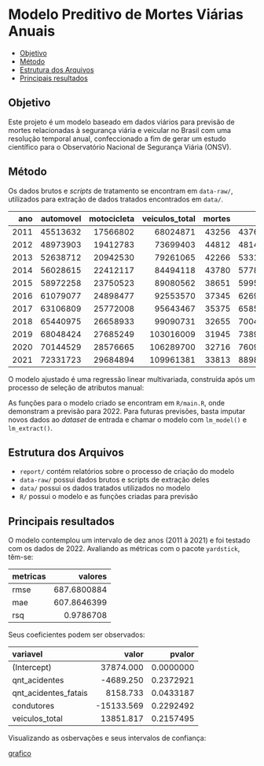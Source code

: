 # Modelo Preditivo de Mortes Viárias Anuais

- [Objetivo](#objetivo)
- [Método](#método)
- [Estrutura dos Arquivos](#estrutura-dos-arquivos)
- [Principais resultados](#principais-resultados)

## Objetivo

Este projeto é um modelo baseado em dados viários para previsão de
mortes relacionadas à segurança viária e veicular no Brasil com uma
resolução temporal anual, confeccionado a fim de gerar um estudo
científico para o Observatório Nacional de Segurança Viária (ONSV).

## Método

Os dados brutos e *scripts* de tratamento se encontram em `data-raw/`,
utilizados para extração de dados tratados encontrados em `data/`.

|  ano | automovel | motocicleta | veiculos_total | mortes |     pib | populacao | qnt_acidentes | qnt_acidentes_fatais | qnt_feridos | qnt_mortos | condutores | quilometragem_10_bilhoes | mortos_por_pop |
|-----:|----------:|------------:|---------------:|-------:|--------:|----------:|--------------:|---------------------:|------------:|-----------:|-----------:|-------------------------:|---------------:|
| 2011 |  45513632 |    17566802 |       68024871 |  43256 | 4376382 | 192379287 |        192326 |                 7158 |      106827 |       8675 |   53885601 |                 83.05893 |       22.48475 |
| 2012 |  48973903 |    19412783 |       73699403 |  44812 | 4814760 | 193976530 |        184568 |                 7003 |      104468 |       8663 |   56749646 |                 89.91420 |       23.10176 |
| 2013 |  52638712 |    20942530 |       79261065 |  42266 | 5331619 | 201062789 |        186748 |                 6887 |      103810 |       8426 |   59604073 |                104.27821 |       21.02129 |
| 2014 |  56028615 |    22412117 |       84494118 |  43780 | 5778953 | 202799518 |        169201 |                 6742 |      100832 |       8234 |   62658577 |                 97.66260 |       21.58782 |
| 2015 |  58972258 |    23750523 |       89080562 |  38651 | 5995787 | 204482459 |        122161 |                 5648 |       90251 |       6867 |   65316146 |                 99.35574 |       18.90187 |
| 2016 |  61079077 |    24898477 |       92553570 |  37345 | 6269328 | 206114067 |         96363 |                 5355 |       86672 |       6398 |   67629344 |                106.18009 |       18.11861 |
| 2017 |  63106809 |    25772008 |       95643467 |  35375 | 6585480 | 207660929 |         89567 |                 5184 |       84320 |       6248 |   69729348 |                 99.83830 |       17.03498 |
| 2018 |  65440975 |    26658933 |       99090731 |  32655 | 7004141 | 208494900 |         69332 |                 4507 |       76695 |       5273 |   71787294 |                 98.93043 |       15.66225 |
| 2019 |  68048424 |    27685249 |      103016009 |  31945 | 7389131 | 210147125 |         67556 |                 4597 |       79191 |       5338 |   73844088 |                105.92725 |       15.20125 |
| 2020 |  70144529 |    28576665 |      106289700 |  32716 | 7609597 | 211755692 |         63576 |                 4525 |       71511 |       5293 |   75028871 |                 98.72076 |       15.44988 |
| 2021 |  72331723 |    29684894 |      109961381 |  33813 | 8898727 | 213317639 |         64539 |                 4664 |       71846 |       5396 |   77122865 |                110.15627 |       15.85101 |

O modelo ajustado é uma regressão linear multivariada, construída após
um processo de seleção de atributos manual:

As funções para o modelo criado se encontram em `R/main.R`, onde
demonstram a previsão para 2022. Para futuras previsões, basta imputar
novos dados ao *dataset* de entrada e chamar o modelo com `lm_model()` e
`lm_extract()`.

## Estrutura dos Arquivos

- `report/` contém relatórios sobre o processo de criação do modelo
- `data-raw/` possui dados brutos e scripts de extração deles
- `data/` possui os dados tratados utilizados no modelo
- `R/` possui o modelo e as funções criadas para previsão

## Principais resultados

O modelo contemplou um intervalo de dez anos (2011 à 2021) e foi testado
com os dados de 2022. Avaliando as métricas com o pacote `yardstick`,
têm-se:

| metricas |     valores |
|:---------|------------:|
| rmse     | 687.6800884 |
| mae      | 607.8646399 |
| rsq      |   0.9786708 |

Seus coeficientes podem ser observados:

| variavel             |      valor |    pvalor |
|:---------------------|-----------:|----------:|
| (Intercept)          |  37874.000 | 0.0000000 |
| qnt_acidentes        |  -4689.250 | 0.2372921 |
| qnt_acidentes_fatais |   8158.733 | 0.0433187 |
| condutores           | -15133.569 | 0.2292492 |
| veiculos_total       |  13851.817 | 0.2157495 |

Visualizando as osbervações e seus intervalos de confiança:

<a href="widget.html">grafico</a><br>
